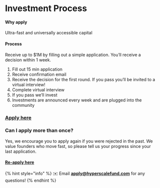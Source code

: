 # Investment Process

#### Why apply

Ultra-fast and universally accessible capital

#### Process

Receive up to $1M by filling out a simple application. You’ll receive a decision within 1 week.

1. Fill out 15 min application
2. Receive confirmation email
3. Receive the decision for the first round. If you pass you’ll be invited to a virtual interview!
4. Complete virtual interview
5. If you pass we’ll invest
6. Investments are announced every week and are plugged into the community

### [Apply here](https://airtable.com/shr0J5cwxZxDU8v7k)

### Can I apply more than once?

Yes, we encourage you to apply again if you were rejected in the past. We value founders who move fast, so please tell us your progress since your last application.

#### [Re-apply here](https://airtable.com/shr7QJfoPUvbkZRcD)

{% hint style="info" %}
✉️ Email [**apply@hyperscalefund.com**](mailto:apply@hyperscalefund.com) for any questions!
{% endhint %}
